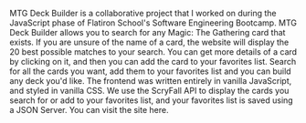 MTG Deck Builder is a collaborative project that I worked on during the JavaScript phase of Flatiron School's Software Engineering Bootcamp. MTG Deck Builder allows you to search for any Magic: The Gathering card that exists. If you are unsure of the name of a card, the website will display the 20 best possible matches to your search. You can get more details of a card by clicking on it, and then you can add the card to your favorites list. Search for all the cards you want, add them to your favorites list and you can build any deck you'd like. The frontend was written entirely in vanilla JavaScript, and styled in vanilla CSS. We use the ScryFall API to display the cards you search for or add to your favorites list, and your favorites list is saved using a JSON Server. You can visit the site here.

